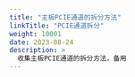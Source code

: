 ```yaml
---
title: "主板PCIE通道的拆分方法"
linkTitle: "PCIE通道拆分"
weight: 10001
date: 2023-08-24
description: >
  收集主板PCIE通道的拆分方法，备用
---
```


